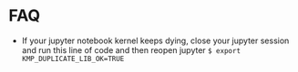 # FAQ # 

- If your jupyter notebook kernel keeps dying, close your jupyter session and run this line of code and then reopen jupyter
`$ export KMP_DUPLICATE_LIB_OK=TRUE`
